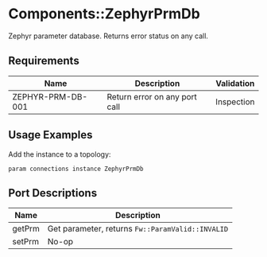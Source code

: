 # Components::ZephyrPrmDb

Zephyr parameter database.  Returns error status on any call.

## Requirements

| Name | Description | Validation |
|---|---|---|
|ZEPHYR-PRM-DB-001| Return error on any port call | Inspection|

## Usage Examples

Add the instance to a topology:

```
param connections instance ZephyrPrmDb
```


## Port Descriptions
| Name | Description |
|---|---|
| getPrm | Get parameter, returns `Fw::ParamValid::INVALID` |
| setPrm | No-op |
